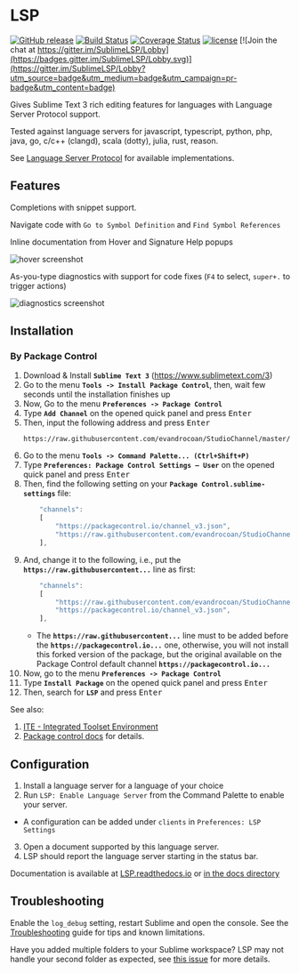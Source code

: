 # LSP

[![GitHub release](https://img.shields.io/github/release/tomv564/LSP.svg)](https://github.com/tomv564/LSP/releases) [![Build Status](https://travis-ci.org/tomv564/LSP.svg?branch=master)](https://travis-ci.org/tomv564/LSP) [![Coverage Status](https://coveralls.io/repos/github/tomv564/LSP/badge.svg?branch=master)](https://coveralls.io/github/tomv564/LSP?branch=master) [![license](https://img.shields.io/github/license/mashape/apistatus.svg)]() [![Join the chat at https://gitter.im/SublimeLSP/Lobby](https://badges.gitter.im/SublimeLSP/Lobby.svg)](https://gitter.im/SublimeLSP/Lobby?utm_source=badge&utm_medium=badge&utm_campaign=pr-badge&utm_content=badge)

Gives Sublime Text 3 rich editing features for languages with Language Server Protocol support.

Tested against language servers for javascript, typescript, python, php, java, go, c/c++ (clangd), scala (dotty), julia, rust, reason.

See [Language Server Protocol](https://microsoft.github.io/language-server-protocol/) for available implementations.

## Features

Completions with snippet support.

Navigate code with `Go to Symbol Definition` and `Find Symbol References`

Inline documentation from Hover and Signature Help popups

![hover screenshot](https://raw.githubusercontent.com/tomv564/LSP/master/docs/images/screenshot-hover.png)

As-you-type diagnostics with support for code fixes (`F4` to select, `super+.` to trigger actions)

![diagnostics screenshot](https://raw.githubusercontent.com/tomv564/LSP/master/docs/images/screenshot-diagnostics-action.png)


## Installation

### By Package Control

1. Download & Install **`Sublime Text 3`** (https://www.sublimetext.com/3)
1. Go to the menu **`Tools -> Install Package Control`**, then,
   wait few seconds until the installation finishes up
1. Now,
   Go to the menu **`Preferences -> Package Control`**
1. Type **`Add Channel`** on the opened quick panel and press <kbd>Enter</kbd>
1. Then,
   input the following address and press <kbd>Enter</kbd>
   ```
   https://raw.githubusercontent.com/evandrocoan/StudioChannel/master/channel.json
   ```
1. Go to the menu **`Tools -> Command Palette...
   (Ctrl+Shift+P)`**
1. Type **`Preferences:
   Package Control Settings – User`** on the opened quick panel and press <kbd>Enter</kbd>
1. Then,
   find the following setting on your **`Package Control.sublime-settings`** file:
   ```js
       "channels":
       [
           "https://packagecontrol.io/channel_v3.json",
           "https://raw.githubusercontent.com/evandrocoan/StudioChannel/master/channel.json",
       ],
   ```
1. And,
   change it to the following, i.e.,
   put the **`https://raw.githubusercontent...`** line as first:
   ```js
       "channels":
       [
           "https://raw.githubusercontent.com/evandrocoan/StudioChannel/master/channel.json",
           "https://packagecontrol.io/channel_v3.json",
       ],
   ```
   * The **`https://raw.githubusercontent...`** line must to be added before the **`https://packagecontrol.io...`** one, otherwise,
     you will not install this forked version of the package,
     but the original available on the Package Control default channel **`https://packagecontrol.io...`**
1. Now,
   go to the menu **`Preferences -> Package Control`**
1. Type **`Install Package`** on the opened quick panel and press <kbd>Enter</kbd>
1. Then,
search for **`LSP`** and press <kbd>Enter</kbd>

See also:

1. [ITE - Integrated Toolset Environment](https://github.com/evandrocoan/ITE)
1. [Package control docs](https://packagecontrol.io/docs/usage) for details.


## Configuration

1. Install a language server for a language of your choice
2. Run `LSP: Enable Language Server` from the Command Palette to enable your server.
  * A configuration can be added under `clients` in `Preferences: LSP Settings`
3. Open a document supported by this language server.
4. LSP should report the language server starting in the status bar.

Documentation is available at [LSP.readthedocs.io](https://LSP.readthedocs.io) or [in the docs directory](https://github.com/tomv564/LSP/blob/master/docs/index.md)

## Troubleshooting

Enable the `log_debug` setting, restart Sublime and open the console.
See the [Troubleshooting](https://lsp.readthedocs.io/en/latest/#troubleshooting) guide for tips and known limitations.

Have you added multiple folders to your Sublime workspace? LSP may not handle your second folder as expected, see [this issue](https://github.com/tomv564/LSP/issues/33) for more details.
